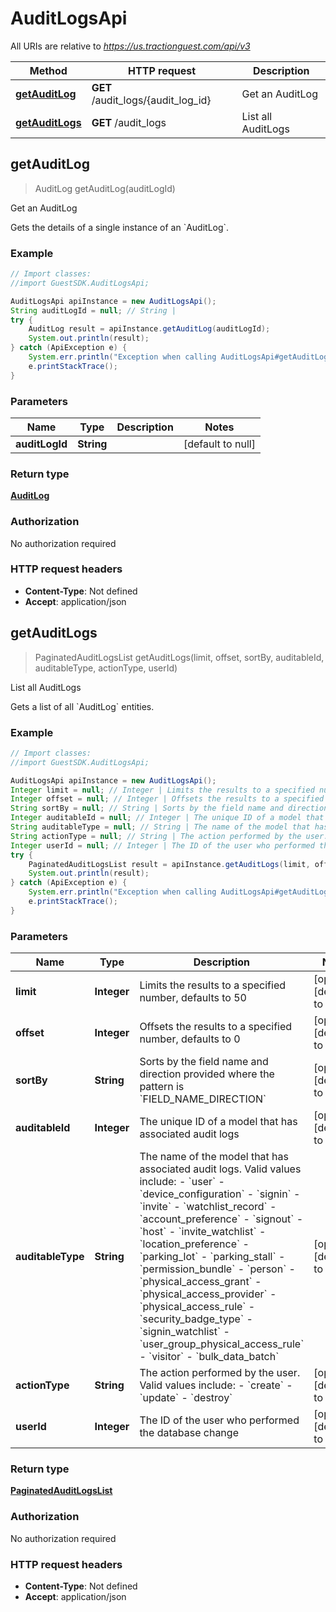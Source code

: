 # AuditLogsApi

All URIs are relative to *https://us.tractionguest.com/api/v3*

Method | HTTP request | Description
------------- | ------------- | -------------
[**getAuditLog**](AuditLogsApi.md#getAuditLog) | **GET** /audit_logs/{audit_log_id} | Get an AuditLog
[**getAuditLogs**](AuditLogsApi.md#getAuditLogs) | **GET** /audit_logs | List all AuditLogs



## getAuditLog

> AuditLog getAuditLog(auditLogId)

Get an AuditLog

Gets the details of a single instance of an &#x60;AuditLog&#x60;.

### Example

```java
// Import classes:
//import GuestSDK.AuditLogsApi;

AuditLogsApi apiInstance = new AuditLogsApi();
String auditLogId = null; // String | 
try {
    AuditLog result = apiInstance.getAuditLog(auditLogId);
    System.out.println(result);
} catch (ApiException e) {
    System.err.println("Exception when calling AuditLogsApi#getAuditLog");
    e.printStackTrace();
}
```

### Parameters


Name | Type | Description  | Notes
------------- | ------------- | ------------- | -------------
 **auditLogId** | **String**|  | [default to null]

### Return type

[**AuditLog**](AuditLog.md)

### Authorization

No authorization required

### HTTP request headers

- **Content-Type**: Not defined
- **Accept**: application/json


## getAuditLogs

> PaginatedAuditLogsList getAuditLogs(limit, offset, sortBy, auditableId, auditableType, actionType, userId)

List all AuditLogs

Gets a list of all &#x60;AuditLog&#x60; entities.

### Example

```java
// Import classes:
//import GuestSDK.AuditLogsApi;

AuditLogsApi apiInstance = new AuditLogsApi();
Integer limit = null; // Integer | Limits the results to a specified number, defaults to 50
Integer offset = null; // Integer | Offsets the results to a specified number, defaults to 0
String sortBy = null; // String | Sorts by the field name and direction provided where the pattern is `FIELD_NAME_DIRECTION`
Integer auditableId = null; // Integer | The unique ID of a model that has associated audit logs
String auditableType = null; // String | The name of the model that has associated audit logs. Valid values include: - `user` - `device_configuration` - `signin` - `invite` - `watchlist_record` - `account_preference` - `signout` - `host` - `invite_watchlist` - `location_preference` - `parking_lot` - `parking_stall` - `permission_bundle` - `person` - `physical_access_grant` - `physical_access_provider` - `physical_access_rule` - `security_badge_type` - `signin_watchlist` - `user_group_physical_access_rule` - `visitor` - `bulk_data_batch` 
String actionType = null; // String | The action performed by the user. Valid values include: - `create` - `update` - `destroy` 
Integer userId = null; // Integer | The ID of the user who performed the database change
try {
    PaginatedAuditLogsList result = apiInstance.getAuditLogs(limit, offset, sortBy, auditableId, auditableType, actionType, userId);
    System.out.println(result);
} catch (ApiException e) {
    System.err.println("Exception when calling AuditLogsApi#getAuditLogs");
    e.printStackTrace();
}
```

### Parameters


Name | Type | Description  | Notes
------------- | ------------- | ------------- | -------------
 **limit** | **Integer**| Limits the results to a specified number, defaults to 50 | [optional] [default to null]
 **offset** | **Integer**| Offsets the results to a specified number, defaults to 0 | [optional] [default to null]
 **sortBy** | **String**| Sorts by the field name and direction provided where the pattern is &#x60;FIELD_NAME_DIRECTION&#x60; | [optional] [default to null]
 **auditableId** | **Integer**| The unique ID of a model that has associated audit logs | [optional] [default to null]
 **auditableType** | **String**| The name of the model that has associated audit logs. Valid values include: - &#x60;user&#x60; - &#x60;device_configuration&#x60; - &#x60;signin&#x60; - &#x60;invite&#x60; - &#x60;watchlist_record&#x60; - &#x60;account_preference&#x60; - &#x60;signout&#x60; - &#x60;host&#x60; - &#x60;invite_watchlist&#x60; - &#x60;location_preference&#x60; - &#x60;parking_lot&#x60; - &#x60;parking_stall&#x60; - &#x60;permission_bundle&#x60; - &#x60;person&#x60; - &#x60;physical_access_grant&#x60; - &#x60;physical_access_provider&#x60; - &#x60;physical_access_rule&#x60; - &#x60;security_badge_type&#x60; - &#x60;signin_watchlist&#x60; - &#x60;user_group_physical_access_rule&#x60; - &#x60;visitor&#x60; - &#x60;bulk_data_batch&#x60;  | [optional] [default to null]
 **actionType** | **String**| The action performed by the user. Valid values include: - &#x60;create&#x60; - &#x60;update&#x60; - &#x60;destroy&#x60;  | [optional] [default to null]
 **userId** | **Integer**| The ID of the user who performed the database change | [optional] [default to null]

### Return type

[**PaginatedAuditLogsList**](PaginatedAuditLogsList.md)

### Authorization

No authorization required

### HTTP request headers

- **Content-Type**: Not defined
- **Accept**: application/json

